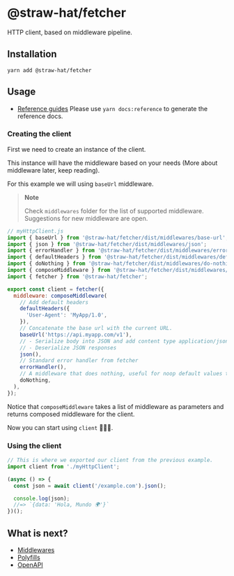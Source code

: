 # @straw-hat/fetcher

HTTP client, based on middleware pipeline.

## Installation

```shell
yarn add @straw-hat/fetcher
```

## Usage

- [Reference guides](./docs/reference/index.html) Please use `yarn docs:reference`
  to generate the reference docs.

### Creating the client

First we need to create an instance of the client.

This instance will have the middleware based on your needs (More about
middleware later, keep reading).

For this example we will using `baseUrl` middleware.

> **Note**
>
> Check `middlewares` folder for the list of supported middleware. Suggestions
> for new middleware are open.

```javascript
// myHttpClient.js
import { baseUrl } from '@straw-hat/fetcher/dist/middlewares/base-url';
import { json } from '@straw-hat/fetcher/dist/middlewares/json';
import { errorHandler } from '@straw-hat/fetcher/dist/middlewares/error-handler';
import { defaultHeaders } from '@straw-hat/fetcher/dist/middlewares/default-headers';
import { doNothing } from '@straw-hat/fetcher/dist/middlewares/do-nothing';
import { composeMiddleware } from '@straw-hat/fetcher/dist/middlewares/middleware';
import { fetcher } from '@straw-hat/fetcher';

export const client = fetcher({
  middleware: composeMiddleware(
    // Add default headers
    defaultHeaders({
      'User-Agent': 'MyApp/1.0',
    }),
    // Concatenate the base url with the current URL.
    baseUrl('https://api.myapp.com/v1'),
    // - Serialize body into JSON and add content type application/json
    // - Deserialize JSON responses
    json(),
    // Standard error handler from fetcher
    errorHandler(),
    // A middleware that does nothing, useful for noop default values thou
    doNothing,
  ),
});
```

Notice that `composeMiddleware` takes a list of middleware as parameters and
returns composed middleware for the client.

Now you can start using `client` 🎸🎉🎊.

### Using the client

```javascript
// This is where we exported our client from the previous example.
import client from './myHttpClient';

(async () => {
  const json = await client('/example.com').json();

  console.log(json);
  //=> `{data: 'Hola, Mundo 🌍'}`
})();
```

## What is next?

- [Middlewares](docs/middlewares.md)
- [Polyfills](docs/polyfills.md)
- [OpenAPI](docs/openapi.md)
